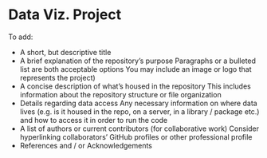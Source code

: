 # Data Viz. Project

To add: 
- A short, but descriptive title
- A brief explanation of the repository’s purpose 
	Paragraphs or a bulleted list are both acceptable options
	You may include an image or logo that represents the project)
- A concise description of what’s housed in the repository 
	This includes information about the repository structure or file organization
- Details regarding data access
	Any necessary information on where data lives (e.g. is it housed in the repo, on a server, in a library / package etc.) and how to access it in order to run the code
- A list of authors or current contributors (for collaborative work)
	Consider hyperlinking collaborators’ GitHub profiles or other professional profile
- References and / or Acknowledgements